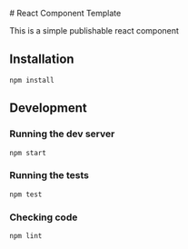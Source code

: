# React Component Template

This is a simple publishable react component

## Installation
```
npm install
```

## Development
### Running the dev server
```
npm start
```

### Running the tests
```
npm test
```

### Checking code
```
npm lint
```
